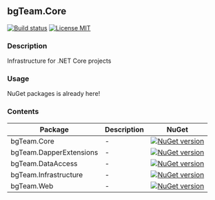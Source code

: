 ## bgTeam.Core 

[![Build status](https://ci.appveyor.com/api/projects/status/x34oo0dbvftcdcvv?svg=true)](https://ci.appveyor.com/project/bgTeamDev/bgteam-core) [![License MIT](https://img.shields.io/badge/license-MIT-green.svg)](https://opensource.org/licenses/MIT) 


### Description

Infrastructure for .NET Core projects

### Usage

NuGet packages is already here!

### Contents

Package  | Description | NuGet 
--------| -------- | -------- 
bgTeam.Core  | - | [![NuGet version](https://badge.fury.io/nu/bgTeam.Core.svg)](https://badge.fury.io/nu/bgTeam.Core)
bgTeam.DapperExtensions  | - | [![NuGet version](https://badge.fury.io/nu/bgTeam.DapperExtensions.svg)](https://badge.fury.io/nu/DapperExtensions.Core)
bgTeam.DataAccess  | - | [![NuGet version](https://badge.fury.io/nu/bgTeam.DataAccess.svg)](https://badge.fury.io/nu/bgTeam.DataAccess)
bgTeam.Infrastructure  | - | [![NuGet version](https://badge.fury.io/nu/bgTeam.Infrastructure.svg)](https://badge.fury.io/nu/bgTeam.Infrastructure)
bgTeam.Web  | - | [![NuGet version](https://badge.fury.io/nu/bgTeam.Web.svg)](https://badge.fury.io/nu/bgTeam.Web)